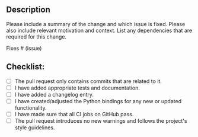 ## Description

Please include a summary of the change and which issue is fixed. Please also include relevant motivation and context.
List any dependencies that are required for this change.

Fixes # (issue)

## Checklist:

<!---
This checklist serves as a reminder of a couple of things that ensure your pull request will be merged swiftly.
-->

- [ ] The pull request only contains commits that are related to it.
- [ ] I have added appropriate tests and documentation.
- [ ] I have added a changelog entry.
- [ ] I have created/adjusted the Python bindings for any new or updated functionality.
- [ ] I have made sure that all CI jobs on GitHub pass.
- [ ] The pull request introduces no new warnings and follows the project's style guidelines.
